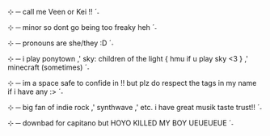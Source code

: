 ⊹ ─ call me Veen or Kei !! ˊ˗

⊹ ─ minor so dont go being too freaky heh ˊ˗

⊹ ─ pronouns are she/they :D ˊ˗

⊹ ─ i play ponytown ,' sky: children of the light { hmu if u play sky <3 } ,' minecraft (sometimes) ˊ˗

⊹ ─ im a space safe to confide in !! but plz do respect the tags in my name if i have any :> ˊ˗

⊹ ─ big fan of indie rock ,' synthwave ,' etc. i have great musik taste trust!! ˊ˗

⊹ ─ downbad for capitano but HOYO KILLED MY BOY UEUEUEUE ˊ˗

<!---
iminyourwallz/iminyourwallz is a ✨ special ✨ repository because its `README.md` (this file) appears on your GitHub profile.
You can click the Preview link to take a look at your changes.
--->
